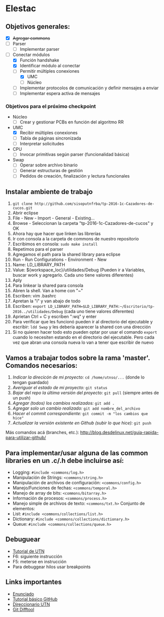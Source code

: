 # Elestac

## Objetivos generales:
- [x] ~~Agregar commons~~
- [ ] Parser
  - [ ] Implementar parser
- [ ] Conectar módulos
  - [x] Función handshake
  - [x] Identificar módulo al conectar
  - [ ] Permitir múltiples conexiones
    - [x] UMC
    - [ ] Núcleo
  - [ ] Implementar protocolos de comunicación y definir mensajes a enviar
  - [ ] Implementar espera activa de mensajes

### Objetivos para el próximo checkpoint
- Núcleo
  - [ ] Crear y gestionar PCBs en función del algoritmo RR 
- UMC
  - [x] Recibir múltiples conexiones
  - [ ] Tabla de páginas sincronizada
  - [ ] Interpretar solicitudes
- CPU
  - [ ] Invocar primitivas según parser (funcionalidad básica)
- Swap
  - [ ] Operar sobre archivo binario
  - [ ] Generar estructuras de gestión
  - [ ] Pedidos de creación, finalización y lectura funcionales

## Instalar ambiente de trabajo
1. `git clone http://github.com/sisoputnfrba/tp-2016-1c-Cazadores-de-cucos.git`
2. Abrir eclipse
3. File - New - Import - General - Existing...
4. Browse - Seleccionan la carpeta "tp-2016-1c-Cazadores-de-cucos" y OK
5. Ahora hay que hacer que linken las librerías
  1. Ir con consola a la carpeta de commons de nuestro repositorio
  2. Escribimos en consola: `sudo make install`
  3. Repetimos para el parser
6. Agregamos el path para la shared library para eclipse
  1. Run - Run Configurations - Environment - New
  2. Name: LD_LIBRARY_PATH
  3. Value: ${workspace_loc}/utilidades/Debug (Pueden ir a Variables, buscar work y agregarlo. Cada uno tiene valores diferentes)
  4. Aply
7. Para linkear la shared para consola
  1. Abren la shell. Van a home con "~"
  2. Escriben: vim .bashrc
  3. Apretan la "i" y van abajo de todo
  4. Escriben: `export LD_LIBRARY_PATH=$LD_LIBRARY_PATH:~/Escritorio/tp-2016../utilidades/Debug` (cada uno tiene valores diferentes)
  5. Aprietan Ctrl + C y escriben ":wq" y enter
  6. Para verificar que les funcionó pueden ir al directorio del ejecutable y escribir: `ldd Swap` y les debería aparecer la shared con una dirección
  7. Si no quieren hacer todo esto pueden optar por usar el comando `export` cuando lo necesiten estando en el directorio del ejecutable. Pero cada vez que abran una consola nueva lo van a tener que escribir de nuevo

## Vamos a trabajar todos sobre la rama 'master'. Comandos necesarios:
1. *Indicar la direcicón de mi proyecto:* `cd /home/utnso/...` (donde lo tengan guardado)
2. *Averiguar el estado de mi proyecto:* `git status`
3. *Bajar del repo la última versión del proyecto:* `git pull` (siempre antes de un push)
4. *Agregar (todos) los cambios realizados:* `git add .`
5. *Agregar solo un cambio realizado:* `git add nombre_del_archivo`
5. *Hacer el commit correspondiente:* `git commit -m "los cambios que hice"`
6. *Actualizar la versión existente en Github (subir lo que hice):* `git push`

Más comandos acá (branches, etc.): http://blog.desdelinux.net/guia-rapida-para-utilizar-github/

## Para implementar/usar alguna de las common libraries en un .c/.h debe incluirse así:

- Logging: `#include <commons/log.h>`
- Manipulación de Strings: `<commons/string.h>`
- Manipulación de archivos de configuración: `<commons/config.h>`
- Manejo/Funciones de fechas: `<commons/temporal.h>`
- Manejo de array de bits: `<commons/bitarray.h>`
- Información de procesos: `<commons/process.h>`
- Manejo simple de archivos de texto: `<commons/txt.h>`
Conjunto de elementos:
- List: `#include <commons/collections/list.h>`
- Dictionary: `#include <commons/collections/dictionary.h>`
- Queue: `#include <commons/collections/queue.h>`

## Debuguear
- [Tutorial de UTN](https://youtu.be/XsefDXRfA9k)
- F6: siguiente instrucción
- F5: meterse en instrucción
- Para debuggear hilos usar breakpoints

## Links importantes
- [Enunciado]()
- [Tutorial básico GitHub](https://youtu.be/cEGIFZDyszA?list=PL6gx4Cwl9DGAKWClAD_iKpNC0bGHxGhcx)
- [Direccionario UTN](http://faq.utn.so/)
- [Git Difftool](https://youtu.be/iCGrKFH2oeo)
